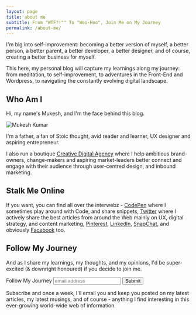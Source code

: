 ```yaml
---
layout: page
title: about me
subtitle: From "WTF?!"" To "Woo-Hoo", Join Me on My Journey
permalink: /about-me/
---
```

<!--
<figure class="feat-img">
	<img src="https://media.giphy.com/media/QQkyLVLAbQRKU/giphy.gif" class="full gray" />
</figure>
-->
<p class="p-intro">I'm big into self-improvement: becoming a better version of myself, a better person, a better parent, a better developer, a better designer, and of course, creating a better business for myself.</p>

This here, my personal blog will capture my learnings along my journey: from meditation, to self-improvement, to adventures in the Front-End and Wordpress, to navigating the constantly evolving digital landscape. 

<h2 class="h3">Who Am I</h2>

Hi, my name's Mukesh, and I'm the face behind this blog. 

<img src="{{ site.baseurl }}/assets/dist/images/myface.jpeg" alt="Mukesh Kumar" />

I'm a father, a fan of Stoic thought, avid reader and learner, UX designer and aspiring entrepreneur. 

I also run a boutique [Creative Digital Agency](http://www.craft-digital.co.uk) where I help ambitious brand-owners, change-makers and aspiring market-leaders better connect and engage with their audience through user-centred design, and inbound marketing. 

<h2 class="h3">Stalk Me Online</h2>

If you want, you can find all over the interwebz - [CodePen](http://codepen.io/mukeshkumar/) where I sometimes play around with Code, and share snippets, [Twitter](http://twitter.com/craft_digital) where I actively share the best articles from around the Web mainly on UX, digital strategy, and content marketing, [Pinterest](), [LinkedIn](), [SnapChat](), and obviously [Facebook]() too. 

<h2 class="h3">Follow My Journey</h2>

And as I share my learnings, my thoughts, and my opinions, I'd be super-excited (& downright honoured) if you decide to join me.

<form action="">
  <label for="email">Follow My Journey</label>
  <input type="email" name="email" id="email" placeholder="email address" required />
  <button class="btn" type="submit">Submit</button>
</form>

Subscribe and once a week, I'll email you and keep you posted on my latest articles, my latest musings, and of course - anything I find interesting in this ever-growing world-wide web of information.